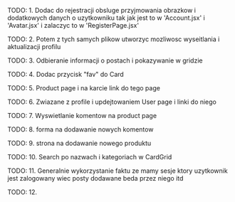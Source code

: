 TODO: 1. Dodac do rejestracji obsluge przyjmowania obrazkow i dodatkowych danych o uzytkowniku tak jak jest to w 'Account.jsx' i 'Avatar.jsx' i zalaczyc to w 'RegisterPage.jsx'

TODO: 2. Potem z tych samych plikow utworzyc mozliwosc wyseitlania i aktualizacji profilu

TODO: 3. Odbieranie informacji o postach i pokazywanie w gridzie

TODO: 4. Dodac przycisk "fav" do Card

TODO: 5. Product page i na karcie link do tego page

TODO: 6. Zwiazane z profile i updejtowaniem User page i linki do niego

TODO: 7. Wyswietlanie komentow na product page

TODO: 8. forma na dodawanie nowych komentow

TODO: 9. strona na dodawanie nowego produktu

TODO: 10. Search po nazwach i kategoriach w CardGrid

TODO: 11. Generalnie wykorzystanie faktu ze mamy sesje ktory uzytkownik jest zalogowany wiec posty dodawane beda przez niego itd

TODO: 12. 